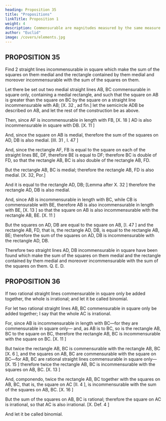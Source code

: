 ```yaml
---
heading: Proposition 35
title: "Propositions"
linkTitle: Proposition 1
weight: 4
description: Commensurable are magnitudes measured by the same measure
author: "Euclid"
image: /covers/elements.jpg
---
```



## PROPOSITION 35

Find 2 straight lines incommensurable in square which make the sum of the squares on them medial and the rectangle contained by them medial and moreover incommensurable with the sum of the squares on them.

Let there be set out two medial straight lines AB, BC commensurable in square only, containing a medial rectangle, and such that the square on AB is greater than the square on BC by the square on a straight line incommensurable with AB; [X. 32 , ad fin.] let the semicircle ADB be described on AB, and let the rest of the construction be as above.

Then, since AF is incommensurable in length with FB, [X. 18 ] AD is also incommensurable in square with DB. [X. 11 ]

And, since the square on AB is medial, therefore the sum of the squares on AD, DB is also medial. [III. 31 , I. 47 ]

And, since the rectangle AF, FB is equal to the square on each of the straight lines BE, DF, therefore BE is equal to DF; therefore BC is double of FD, so that the rectangle AB, BC is also double of the rectangle AB, FD.

But the rectangle AB, BC is medial; therefore the rectangle AB, FD is also medial. [X. 32, Por.]

And it is equal to the rectangle AD, DB; [Lemma after X. 32 ] therefore the rectangle AD, DB is also medial.

And, since AB is incommensurable in length with BC, while CB is commensurable with BE, therefore AB is also incommensurable in length with BE, [X. 13 ] so that the square on AB is also incommensurable with the rectangle AB, BE. [X. 11 ]

But the squares on AD, DB are equal to the square on AB, [I. 47 ] and the rectangle AB, FD, that is, the rectangle AD, DB, is equal to the rectangle AB, BE; therefore the sum of the squares on AD, DB is incommensurable with the rectangle AD, DB.

Therefore two straight lines AD, DB incommensurable in square have been found which make the sum of the squares on them medial and the rectangle contained by them medial and moreover incommensurable with the sum of the squares on them. Q. E. D.


## PROPOSITION 36

If two rational straight lines commensurable in square only be added together, the whole is irrational; and let it be called binomial.

For let two rational straight lines AB, BC commensurable in square only be added together; I say that the whole AC is irrational.

For, since AB is incommensurable in length with BC—for they are commensurable in square only— and, as AB is to BC, so is the rectangle AB, BC to the square on BC, therefore the rectangle AB, BC is incommensurable with the square on BC. [X. 11 ]

But twice the rectangle AB, BC is commensurable with the rectangle AB, BC [X. 6 ], and the squares on AB, BC are commensurable with the square on BC—for AB, BC are rational straight lines commensurable in square only— [X. 15 ] therefore twice the rectangle AB, BC is incommensurable
with the squares on AB, BC. [X. 13 ]

And, componendo, twice the rectangle AB, BC together with the squares on AB, BC, that is, the square on AC [II. 4 ], is incommensurable with the sum of the squares on AB, BC. [X. 16 ]

But the sum of the squares on AB, BC is rational;
therefore the square on AC is irrational, so that AC is also irrational. [X. Def. 4 ]

And let it be called binomial.


